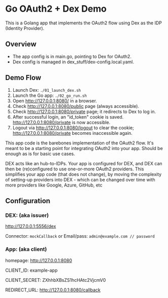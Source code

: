 # Go OAuth2 + Dex Demo

This is a Golang app that implements the OAuth2 flow using Dex as the IDP (Identity Provider).

## Overview
- The app config is in main.go, pointing to Dex for OAuth2.
- Dex config is managed in dex_stuff/dex-config.local.yaml.

## Demo Flow
1. Launch Dex: `./01_launch_dex.sh`  
2. Launch the Go app: `./02_go_run.sh`  
3. Open http://127.0.0.1:8080/ in a browser.
4. Check http://127.0.0.1:8080/public page (always accessible).
5. Check http://127.0.0.1:8080/private page; it redirects to Dex to log in.
6. After successful login, an "id_token" cookie is saved. http://127.0.0.1:8080/private is now accessible.
7. Logout via http://127.0.0.1:8080/logout to clear the cookie; http://127.0.0.1:8080/private becomes inaccessible again.


This app code is the barebones implementation of the OAuth2 flow. It's meant to be a starting point for integrating OAuth2 into your app. Should be enough as is for basic use cases.

DEX acts like an hub-to-IDPs. Your app is configured for DEX, and DEX can then be (re)configured to use one-or-more OAuth2 providers. This simplifies your app code (that does not change), by moving the complexity of setting-up providers into DEX - which can be changed over time with more providers like Google, Azure, GitHub, etc



## Configuration

### DEX: (aka issuer)

http://127.0.0.1:5556/dex

Connector: `mockCallback` or Email/pass: `admin@example.com // password`

### App: (aka client)

homepage:     http://127.0.0.1:8080  

CLIENT_ID: example-app  

CLIENT_SECRET: ZXhhbXBsZS1hcHAtc2VjcmV0  

REDIRECT_URL: http://127.0.0.1:8080/callback  



